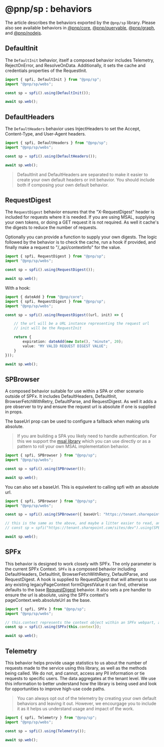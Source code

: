 # @pnp/sp : behaviors

The article describes the behaviors exported by the `@pnp/sp` library. Please also see available behaviors in [@pnp/core](../core/behaviors.md), [@pnp/queryable](../queryable/behaviors.md), [@pnp/graph](../graph/behaviors.md), and [@pnp/nodejs](../nodejs/behaviors.md).

## DefaultInit

The `DefaultInit` behavior, itself a composed behavior includes Telemetry, RejectOnError, and ResolveOnData. Additionally, it sets the cache and credentials properties of the RequestInit.

```TypeScript
import { spfi, DefaultInit } from "@pnp/sp";
import "@pnp/sp/webs";

const sp = spfi().using(DefaultInit());

await sp.web();
```

## DefaultHeaders

The `DefaultHeaders` behavior uses InjectHeaders to set the Accept, Content-Type, and User-Agent headers.

```TypeScript
import { spfi, DefaultHeaders } from "@pnp/sp";
import "@pnp/sp/webs";

const sp = spfi().using(DefaultHeaders());

await sp.web();
```

> DefaultInit and DefaultHeaders are separated to make it easier to create your own default headers or init behavior. You should include both if composing your own default behavior.

## RequestDigest

The `RequestDigest` behavior ensures that the "X-RequestDigest" header is included for requests where it is needed. If you are using MSAL, supplying your own tokens, or doing a GET request it is not required. As well it cache's the digests to reduce the number of requests.

Optionally you can provide a function to supply your own digests. The logic followed by the behavior is to check the cache, run a hook if provided, and finally make a request to "/_api/contextinfo" for the value.

```TypeScript
import { spfi, RequestDigest } from "@pnp/sp";
import "@pnp/sp/webs";

const sp = spfi().using(RequestDigest());

await sp.web();
```

With a hook:

```TypeScript
import { dateAdd } from "@pnp/core";
import { spfi, RequestDigest } from "@pnp/sp";
import "@pnp/sp/webs";

const sp = spfi().using(RequestDigest((url, init) => {

    // the url will be a URL instance representing the request url
    // init will be the RequestInit

    return {
        expiration: dateAdd(new Date(), "minute", 20);
        value: "MY VALID REQUEST DIGEST VALUE";
    }
}));

await sp.web();
```

## SPBrowser

A composed behavior suitable for use within a SPA or other scenario outside of SPFx. It includes DefaultHeaders, DefaultInit, BrowserFetchWithRetry, DefaultParse, and RequestDigest. As well it adds a pre observer to try and ensure the request url is absolute if one is supplied in props.

The baseUrl prop can be used to configure a fallback when making urls absolute.

> If you are building a SPA you likely need to handle authentication. For this we support the [msal library](../concepts/authentication.md#MSAL-in-Browser) which you can use directly or as a pattern to roll your own MSAL implementation behavior.

```TypeScript
import { spfi, SPBrowser } from "@pnp/sp";
import "@pnp/sp/webs";

const sp = spfi().using(SPBrowser());

await sp.web();
```

You can also set a baseUrl. This is equivelent to calling spfi with an absolute url.

```TypeScript
import { spfi, SPBrowser } from "@pnp/sp";
import "@pnp/sp/webs";

const sp = spfi().using(SPBrowser({ baseUrl: "https://tenant.sharepoint.com/sites/dev" }));

// this is the same as the above, and maybe a litter easier to read, and is more efficient
// const sp = spfi("https://tenant.sharepoint.com/sites/dev").using(SPBrowser());

await sp.web();
```

## SPFx

This behavior is designed to work closely with SPFx. The only parameter is the current SPFx Context. `SPFx` is a composed behavior including DefaultHeaders, DefaultInit, BrowserFetchWithRetry, DefaultParse, and RequestDigest. A hook is supplied to RequestDigest that will attempt to use any existing legacyPageContext formDigestValue it can find, otherwise defaults to the base [RequestDigest](#requestdigest) behavior. It also sets a pre handler to ensure the url is absolute, using the SPFx context's pageContext.web.absoluteUrl as the base.

```TypeScript
import { spfi, SPFx } from "@pnp/sp";
import "@pnp/sp/webs";

// this.context represents the context object within an SPFx webpart, application customizer, or ACE.
const sp = spfi().using(SPFx(this.context));

await sp.web();
```

## Telemetry

This behavior helps provide usage statistics to us about the number of requests made to the service using this library, as well as the methods being called. We do not, and cannot, access any PII information or tie requests to specific users. The data aggregates at the tenant level. We use this information to better understand how the library is being used and look for opportunities to improve high-use code paths.

> You can always opt out of the telemetry by creating your own default behaviors and leaving it out. However, we encourgage you to include it as it helps us understand usage and impact of the work.

```TypeScript
import { spfi, Telemetry } from "@pnp/sp";
import "@pnp/sp/webs";

const sp = spfi().using(Telemetry());

await sp.web();
```
